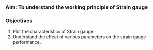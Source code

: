 ### Aim: To understand the working principle of Strain gauge
### Objectives
1. Plot the characteristics of Strain gauge.
2. Understand the effect of various parameters on the strain gauge performance.